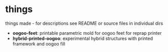 things
======

things made - for descriptions see README or source files in individual dirs

- __oogoo-feet__: printable parametric mold for oogoo feet for reprap printer
- __hybrid-printed-oogoo__: experimental hybrid structures with printed framework and oogoo fill


